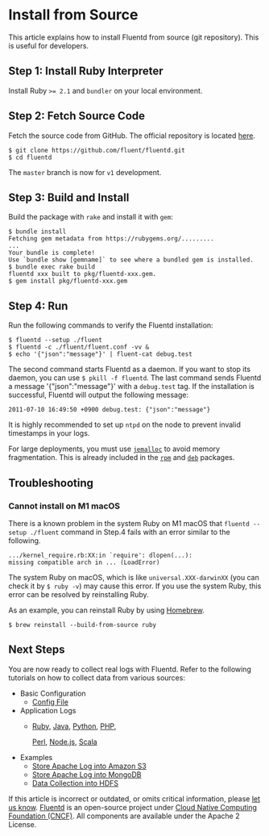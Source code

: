 # Install from Source

This article explains how to install Fluentd from source \(git repository\). This is useful for developers.

## Step 1: Install Ruby Interpreter

Install Ruby `>= 2.1` and `bundler` on your local environment.

## Step 2: Fetch Source Code

Fetch the source code from GitHub. The official repository is located [here](http://github.com/fluent/fluentd/).

```text
$ git clone https://github.com/fluent/fluentd.git
$ cd fluentd
```

The `master` branch is now for `v1` development.

## Step 3: Build and Install

Build the package with `rake` and install it with `gem`:

```text
$ bundle install
Fetching gem metadata from https://rubygems.org/.........
...
Your bundle is complete!
Use `bundle show [gemname]` to see where a bundled gem is installed.
$ bundle exec rake build
fluentd xxx built to pkg/fluentd-xxx.gem.
$ gem install pkg/fluentd-xxx.gem
```

## Step 4: Run

Run the following commands to verify the Fluentd installation:

```text
$ fluentd --setup ./fluent
$ fluentd -c ./fluent/fluent.conf -vv &
$ echo '{"json":"message"}' | fluent-cat debug.test
```

The second command starts Fluentd as a daemon. If you want to stop its daemon, you can use `$ pkill -f fluentd`. The last command sends Fluentd a message '{"json":"message"}' with a `debug.test` tag. If the installation is successful, Fluentd will output the following message:

```text
2011-07-10 16:49:50 +0900 debug.test: {"json":"message"}
```

It is highly recommended to set up `ntpd` on the node to prevent invalid timestamps in your logs.

For large deployments, you must use [`jemalloc`](http://www.canonware.com/jemalloc/) to avoid memory fragmentation. This is already included in the [`rpm`](install-by-rpm.md) and [`deb`](install-by-deb.md) packages.

## Troubleshooting

### Cannot install on M1 macOS

There is a known problem in the system Ruby on M1 macOS that `fluentd --setup ./fluent` command in Step.4 fails with an error similar to the following.

```text
.../kernel_require.rb:XX:in `require': dlopen(...):
missing compatible arch in ... (LoadError)
```

The system Ruby on macOS, which is like `universal.XXX-darwinXX` \(you can check it by `$ ruby -v`\) may cause this error. If you use the system Ruby, this error can be resolved by reinstalling Ruby.

As an example, you can reinstall Ruby by using [Homebrew](https://brew.sh/).

```text
$ brew reinstall --build-from-source ruby
```

## Next Steps

You are now ready to collect real logs with Fluentd. Refer to the following tutorials on how to collect data from various sources:

* Basic Configuration
  * [Config File](../configuration/config-file.md)
* Application Logs
  * [Ruby](../language-bindings/ruby.md), [Java](../language-bindings/java.md), [Python](../language-bindings/python.md), [PHP](../language-bindings/php.md),

    [Perl](../language-bindings/perl.md), [Node.js](../language-bindings/nodejs.md), [Scala](../language-bindings/scala.md)
* Examples
  * [Store Apache Log into Amazon S3](../how-to-guides/apache-to-s3.md)
  * [Store Apache Log into MongoDB](../how-to-guides/apache-to-mongodb.md)
  * [Data Collection into HDFS](../how-to-guides/http-to-hdfs.md)

If this article is incorrect or outdated, or omits critical information, please [let us know](https://github.com/fluent/fluentd-docs-gitbook/issues?state=open). [Fluentd](http://www.fluentd.org/) is an open-source project under [Cloud Native Computing Foundation \(CNCF\)](https://cncf.io/). All components are available under the Apache 2 License.

